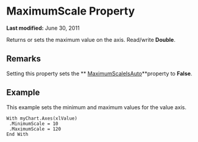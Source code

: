 
# MaximumScale Property

 **Last modified:** June 30, 2011

Returns or sets the maximum value on the axis. Read/write  **Double**.

## Remarks

Setting this property sets the  ** [MaximumScaleIsAuto](ca8115b8-0a45-0c88-5a5c-89c93d791452.md)**property to  **False**.


## Example

This example sets the minimum and maximum values for the value axis.


```
With myChart.Axes(xlValue) 
 .MinimumScale = 10 
 .MaximumScale = 120 
End With
```

